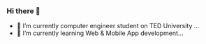### Hi there 👋

- 🔭 I’m currently computer engineer student on TED University ...
- 🌱 I’m currently learning Web & Mobile App development...


